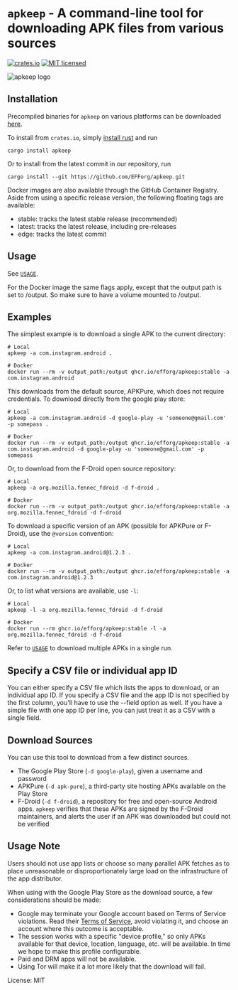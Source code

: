 <!--- `README.md` is automatically generated from the rustdoc using [`cargo-readme`](https://crates.io/crates/cargo-readme). -->
# `apkeep` - A command-line tool for downloading APK files from various sources

[![crates.io](https://img.shields.io/crates/v/apkeep.svg)](https://crates.io/crates/apkeep)
[![MIT licensed](https://img.shields.io/crates/l/apkeep.svg)](./LICENSE)

![apkeep logo](logo.png)

## Installation

Precompiled binaries for `apkeep` on various platforms can be downloaded
[here](https://github.com/EFForg/apkeep/releases).

To install from `crates.io`, simply [install rust](https://www.rust-lang.org/tools/install) and
run

```shell
cargo install apkeep
```

Or to install from the latest commit in our repository, run

```shell
cargo install --git https://github.com/EFForg/apkeep.git
```

Docker images are also available through the GitHub Container Registry. Aside from using a
specific release version, the following floating tags are available:

- stable: tracks the latest stable release (recommended)
- latest: tracks the latest release, including pre-releases
- edge: tracks the latest commit

## Usage

See [`USAGE`](https://github.com/EFForg/apkeep/blob/master/USAGE).

For the Docker image the same flags apply, except that the output path is set to /output. So
make sure to have a volume mounted to /output.

## Examples

The simplest example is to download a single APK to the current directory:

```shell
# Local
apkeep -a com.instagram.android .

# Docker
docker run --rm -v output_path:/output ghcr.io/efforg/apkeep:stable -a com.instagram.android
```

This downloads from the default source, APKPure, which does not require credentials.  To
download directly from the google play store:

```shell
# Local
apkeep -a com.instagram.android -d google-play -u 'someone@gmail.com' -p somepass .

# Docker
docker run --rm -v output_path:/output ghcr.io/efforg/apkeep:stable -a com.instagram.android -d google-play -u 'someone@gmail.com' -p somepass
```

Or, to download from the F-Droid open source repository:

```shell
# Local
apkeep -a org.mozilla.fennec_fdroid -d f-droid .

# Docker
docker run --rm -v output_path:/output ghcr.io/efforg/apkeep:stable -a org.mozilla.fennec_fdroid -d f-droid
```

To download a specific version of an APK (possible for APKPure or F-Droid), use the `@version`
convention:

```shell
# Local
apkeep -a com.instagram.android@1.2.3 .

# Docker
docker run --rm -v output_path:/output ghcr.io/efforg/apkeep:stable -a com.instagram.android@1.2.3
```

Or, to list what versions are available, use `-l`:

```shell
# Local
apkeep -l -a org.mozilla.fennec_fdroid -d f-droid

# Docker
docker run --rm ghcr.io/efforg/apkeep:stable -l -a org.mozilla.fennec_fdroid -d f-droid
```

Refer to [`USAGE`](https://github.com/EFForg/apkeep/blob/master/USAGE) to download multiple
APKs in a single run.

## Specify a CSV file or individual app ID

You can either specify a CSV file which lists the apps to download, or an individual app ID.
If you specify a CSV file and the app ID is not specified by the first column, you'll have to
use the --field option as well.  If you have a simple file with one app ID per line, you can
just treat it as a CSV with a single field.

## Download Sources

You can use this tool to download from a few distinct sources.

* The Google Play Store (`-d google-play`), given a username and password
* APKPure (`-d apk-pure`), a third-party site hosting APKs available on the Play Store
* F-Droid (`-d f-droid`), a repository for free and open-source Android apps. `apkeep`
verifies that these APKs are signed by the F-Droid maintainers, and alerts the user if an APK
was downloaded but could not be verified

## Usage Note

Users should not use app lists or choose so many parallel APK fetches as to place unreasonable
or disproportionately large load on the infrastructure of the app distributor.

When using with the Google Play Store as the download source, a few considerations should be
made:

* Google may terminate your Google account based on Terms of Service violations.  Read their
[Terms of Service](https://play.google.com/about/play-terms/index.html), avoid violating it,
and choose an account where this outcome is acceptable.
* The session works with a specific "device profile," so only APKs available for that device,
location, language, etc. will be available.  In time we hope to make this profile configurable.
* Paid and DRM apps will not be available.
* Using Tor will make it a lot more likely that the download will fail.

License: MIT
